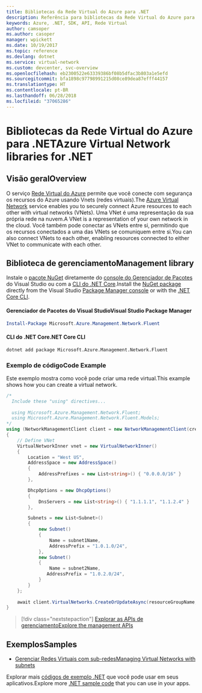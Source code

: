 ```yaml
---
title: Bibliotecas da Rede Virtual do Azure para .NET
description: Referência para bibliotecas da Rede Virtual do Azure para .NET
keywords: Azure, .NET, SDK, API, Rede Virtual
author: camsoper
ms.author: casoper
manager: wpickett
ms.date: 10/19/2017
ms.topic: reference
ms.devlang: dotnet
ms.service: virtual-network
ms.custom: devcenter, svc-overview
ms.openlocfilehash: eb2300522e63339386bf08b5dfac3b803a1e5efd
ms.sourcegitcommit: bfa1898c97798991215d08ce89dea87efff44157
ms.translationtype: HT
ms.contentlocale: pt-BR
ms.lasthandoff: 06/28/2018
ms.locfileid: "37065286"
---
```

# <a name="azure-virtual-network-libraries-for-net"></a><span data-ttu-id="6511c-104">Bibliotecas da Rede Virtual do Azure para .NET</span><span class="sxs-lookup"><span data-stu-id="6511c-104">Azure Virtual Network libraries for .NET</span></span>

## <a name="overview"></a><span data-ttu-id="6511c-105">Visão geral</span><span class="sxs-lookup"><span data-stu-id="6511c-105">Overview</span></span>
<span data-ttu-id="6511c-106">O serviço [Rede Virtual do Azure](/azure/virtual-network/virtual-networks-overview) permite que você conecte com segurança os recursos do Azure usando Vnets (redes virtuais).</span><span class="sxs-lookup"><span data-stu-id="6511c-106">The [Azure Virtual Network](/azure/virtual-network/virtual-networks-overview) service enables you to securely connect Azure resources to each other with virtual networks (VNets).</span></span> <span data-ttu-id="6511c-107">Uma VNet é uma representação da sua própria rede na nuvem.</span><span class="sxs-lookup"><span data-stu-id="6511c-107">A VNet is a representation of your own network in the cloud.</span></span> <span data-ttu-id="6511c-108">Você também pode conectar as VNets entre si, permitindo que os recursos conectados a uma das VNets se comuniquem entre si.</span><span class="sxs-lookup"><span data-stu-id="6511c-108">You can also connect VNets to each other, enabling resources connected to either VNet to communicate with each other.</span></span> 

## <a name="management-library"></a><span data-ttu-id="6511c-109">Biblioteca de gerenciamento</span><span class="sxs-lookup"><span data-stu-id="6511c-109">Management library</span></span>

<span data-ttu-id="6511c-110">Instale o [pacote NuGet](https://www.nuget.org/packages/Microsoft.Azure.Management.Network.Fluent) diretamente do [console do Gerenciador de Pacotes][PackageManager] do Visual Studio ou com a [CLI do .NET Core][DotNetCLI].</span><span class="sxs-lookup"><span data-stu-id="6511c-110">Install the [NuGet package](https://www.nuget.org/packages/Microsoft.Azure.Management.Network.Fluent) directly from the Visual Studio [Package Manager console][PackageManager] or with the [.NET Core CLI][DotNetCLI].</span></span>

#### <a name="visual-studio-package-manager"></a><span data-ttu-id="6511c-111">Gerenciador de Pacotes do Visual Studio</span><span class="sxs-lookup"><span data-stu-id="6511c-111">Visual Studio Package Manager</span></span>

```powershell
Install-Package Microsoft.Azure.Management.Network.Fluent
```

#### <a name="net-core-cli"></a><span data-ttu-id="6511c-112">CLI do .NET Core</span><span class="sxs-lookup"><span data-stu-id="6511c-112">.NET Core CLI</span></span>

```bash
dotnet add package Microsoft.Azure.Management.Network.Fluent
```

### <a name="code-example"></a><span data-ttu-id="6511c-113">Exemplo de código</span><span class="sxs-lookup"><span data-stu-id="6511c-113">Code Example</span></span>
<span data-ttu-id="6511c-114">Este exemplo mostra como você pode criar uma rede virtual.</span><span class="sxs-lookup"><span data-stu-id="6511c-114">This example shows how you can create a virtual network.</span></span>

```csharp
/* 
  Include these "using" directives...
  
  using Microsoft.Azure.Management.Network.Fluent;
  using Microsoft.Azure.Management.Network.Fluent.Models;
*/
using (NetworkManagementClient client = new NetworkManagementClient(credentials))
{
    // Define VNet
    VirtualNetworkInner vnet = new VirtualNetworkInner()
    {
        Location = "West US",
        AddressSpace = new AddressSpace()
        {
            AddressPrefixes = new List<string>() { "0.0.0.0/16" }
        },

        DhcpOptions = new DhcpOptions()
        {
            DnsServers = new List<string>() { "1.1.1.1", "1.1.2.4" }
        },

        Subnets = new List<Subnet>()
        {
            new Subnet()
            {
                Name = subnet1Name,
                AddressPrefix = "1.0.1.0/24",
            },
            new Subnet()
            {
                Name = subnet2Name,
               AddressPrefix = "1.0.2.0/24",
            }
        }
    };
    
    await client.VirtualNetworks.CreateOrUpdateAsync(resourceGroupName, vNetName, vnet);
}

```

> [!div class="nextstepaction"]
> [<span data-ttu-id="6511c-115">Explorar as APIs de gerenciamento</span><span class="sxs-lookup"><span data-stu-id="6511c-115">Explore the management APIs</span></span>](/dotnet/api/overview/azure/network/management)

## <a name="samples"></a><span data-ttu-id="6511c-116">Exemplos</span><span class="sxs-lookup"><span data-stu-id="6511c-116">Samples</span></span>
- [<span data-ttu-id="6511c-117">Gerenciar Redes Virtuais com sub-redes</span><span class="sxs-lookup"><span data-stu-id="6511c-117">Managing Virtual Networks with subnets</span></span>](https://github.com/Azure-Samples/network-dotnet-manage-virtual-network)

<span data-ttu-id="6511c-118">Explorar mais [códigos de exemplo .NET](https://azure.microsoft.com/resources/samples/?platform=dotnet) que você pode usar em seus aplicativos.</span><span class="sxs-lookup"><span data-stu-id="6511c-118">Explore more [.NET sample code](https://azure.microsoft.com/resources/samples/?platform=dotnet) that you can use in your apps.</span></span>


[PackageManager]: https://docs.microsoft.com/nuget/tools/package-manager-console 
[DotNetCLI]: https://docs.microsoft.com/dotnet/core/tools/dotnet-add-package 


